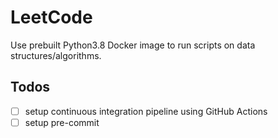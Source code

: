 # LeetCode

Use prebuilt Python3.8 Docker image to run scripts on data structures/algorithms.

## Todos

- [ ] setup continuous integration pipeline using GitHub Actions
- [ ] setup pre-commit
